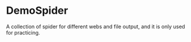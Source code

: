 # DemoSpider
A collection of spider for different webs and file output, and it is only used for practicing.

